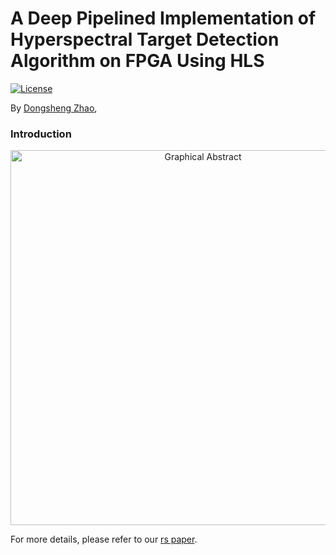 # A Deep Pipelined Implementation of Hyperspectral Target Detection Algorithm on FPGA Using HLS

[![License](https://img.shields.io/badge/license-BSD-blue.svg)](LICENSE)

By [Dongsheng Zhao](https://generalzds.github.io/),

### Introduction

<p align="center">
<img src="https://github.com/GeneralZDS/DPBS-CEM-Implementation-on-FPGA/blob/master/img-folder/remotesensing-10-00516-ag.png" alt="Graphical Abstract" width="600px">
</p>

For more details, please refer to our [rs paper](http://www.mdpi.com/2072-4292/10/4/516).
